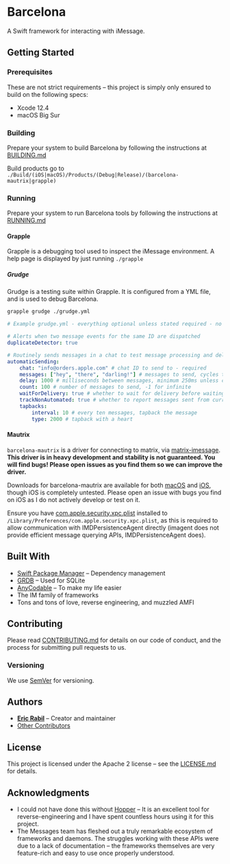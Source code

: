# Barcelona
A Swift framework for interacting with iMessage.

## Getting Started

### Prerequisites
These are not strict requirements – this project is simply only ensured to build on the following specs:

- Xcode 12.4
- macOS Big Sur

### Building

Prepare your system to build Barcelona by following the instructions at [BUILDING.md](BUILDING.md)

Build products go to `./Build/(iOS|macOS)/Products/(Debug|Release)/(barcelona-mautrix|grapple)`

### Running

Prepare your system to run Barcelona tools by following the instructions at [RUNNING.md](RUNNING.md)

#### Grapple

Grapple is a debugging tool used to inspect the iMessage environment. A help page is displayed by just running `./grapple`

##### Grudge

Grudge is a testing suite within Grapple. It is configured from a YML file, and is used to debug Barcelona.

```bash
grapple grudge ./grudge.yml
```

```yml
# Example grudge.yml - everything optional unless stated required - no top level is required, you can mix and match

# Alerts when two message events for the same ID are dispatched
duplicateDetector: true

# Routinely sends messages in a chat to test message processing and delivery
automaticSending:
    chat: "info@orders.apple.com" # chat ID to send to - required
    messages: ["hey", "there", "darling!"] # messages to send, cycles through until stopped - required
    delay: 1000 # milliseconds between messages, minimum 250ms unless count is below 100 - required
    count: 100 # number of messages to send, -1 for infinite
    waitForDelivery: true # whether to wait for delivery before waiting delay
    trackNonAutomated: true # whether to report messages sent from current user that werent part of automaticSending
    tapbacks:
        interval: 10 # every ten messages, tapback the message
        type: 2000 # tapback with a heart
```

#### Mautrix

`barcelona-mautrix` is a driver for connecting to matrix, via [matrix-imessage](https://github.com/mautrix/imessage). **This driver is in heavy development and stability is not guaranteed. You will find bugs! Please open issues as you find them so we can improve the driver.**

Downloads for barcelona-mautrix are available for both [macOS](https://jank.crap.studio/job/barcelona/job/mautrix/lastSuccessfulBuild/artifact/darwin-barcelona-mautrix) and [iOS](https://jank.crap.studio/job/barcelona/job/mautrix/lastSuccessfulBuild/artifact/ios-barcelona-mautrix), though iOS is completely untested. Please open an issue with bugs you find on iOS as I do not actively develop or test on it.

Ensure you have [com.apple.security.xpc.plist](https://github.com/open-imcore/barcelona/raw/mautrix/com.apple.security.xpc.plist) installed to `/Library/Preferences/com.apple.security.xpc.plist`, as this is required to allow communication with IMDPersistenceAgent directly (imagent does not provide efficient message querying APIs, IMDPersistenceAgent does).

## Built With
- [Swift Package Manager](https://github.com/apple/swift-package-manager) – Dependency management
- [GRDB](https://github.com/groue/GRDB.swift) – Used for SQLite
- [AnyCodable](https://github.com/Flight-School/AnyCodable) – To make my life easier
- The IM family of frameworks
- Tons and tons of love, reverse engineering, and muzzled AMFI

## Contributing
Please read [CONTRIBUTING.md](CONTRIBUTING.md) for details on our code of conduct, and the process for submitting pull requests to us.

### Versioning
We use [SemVer](http://semver.org/) for versioning.

## Authors
- **[Eric Rabil](https://twitter.com/ericrabil)** – Creator and maintainer
- [Other Contributors](https://github.com/open-imcore/imessage-rest/contributors)

## License
This project is licensed under the Apache 2 license – see the [LICENSE.md](LICENSE.md) for details.

## Acknowledgments
- I could not have done this without [Hopper](https://www.hopperapp.com/) – It is an excellent tool for reverse-engineering and I have spent countless hours using it for this project.
- The Messages team has fleshed out a truly remarkable ecosystem of frameworks and daemons. The struggles working with these APIs were due to a lack of documentation – the frameworks themselves are very feature-rich and easy to use once properly understood.

